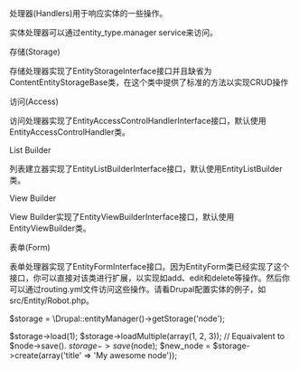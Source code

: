 处理器(Handlers)用于响应实体的一些操作。

实体处理器可以通过entity_type.manager service来访问。

 
存储(Storage)

存储处理器实现了EntityStorageInterface接口并且缺省为ContentEntityStorageBase类，在这个类中提供了标准的方法以实现CRUD操作

 
访问(Access)

访问处理器实现了EntityAccessControlHandlerInterface接口，默认使用EntityAccessControlHandler类。

 
List Builder

列表建立器实现了EntityListBuilderInterface接口，默认使用EntityListBuilder类。

 
View Builder

View Builder实现了EntityViewBuilderInterface接口，默认使用EntityViewBuilder类。

 
表单(Form)

表单处理器实现了EntityFormInterface接口。因为EntityForm类已经实现了这个接口，你可以直接对该类进行扩展，以实现如add、edit和delete等操作。然后你可以通过routing.yml文件访问这些操作。请看Drupal配置实体的例子，如src/Entity/Robot.php。

$storage = \Drupal::entityManager()->getStorage('node');

$storage->load(1);
$storage->loadMultiple(array(1, 2, 3));
// Equaivalent to $node->save().
$storage->save($node);
$new_node = $storage->create(array('title' => 'My awesome node'));